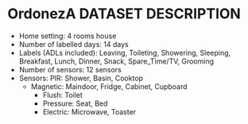 # OrdonezA DATASET DESCRIPTION

* Home setting: 4 rooms house
* Number of labelled days: 14 days
* Labels (ADLs included):  Leaving, Toileting, Showering, Sleeping, Breakfast, Lunch, Dinner, Snack, Spare_Time/TV, Grooming
* Number of sensors: 12 sensors
* Sensors: PIR: Shower, Basin, Cooktop
    * Magnetic: Maindoor, Fridge, Cabinet, Cupboard
		* Flush: Toilet
		* Pressure: Seat, Bed
		* Electric: Microwave, Toaster
